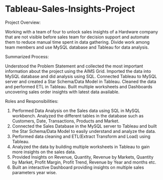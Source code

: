 # Tableau-Sales-Insights-Project

Project Overview:

Working with a team of four to unlock sales insights of a Hardware company that are not visible before sales team for decision support and automate them to reduce manual time spent in data gathering. Divide work among team members and use MySQL database and Tableau  for data analysis.

Summarized Process:

Understood the Problem Statement and collected the most important information about the project using the AIMS Grid. Imported the data into MySQL database and did analysis using SQL. Connected Tableau to MySQL server and created a Star Schema/Data Model in Tableau. Cleaned the data and performed ETL in Tableau. Built multiple worksheets and Dashboards uncovering sales order insights with latest data available.

Roles and Responsibilities:

1.	Performed Data Analysis on the Sales data using SQL in MySQL workbench. Analyzed the different tables in the database such as Customers, Date, Transactions, Products and Market.
2.	Connected the Sales Database in the MySQL server to Tableau and built the Star Schema/Data Model to easily understand and analyze the data.
3.	Performed data cleaning and ETL(Extract Transform and Load) using Tableau. 
4.	Analyzed the data by building multiple worksheets in Tableau to gain more insights on the sales data. 
5.	Provided Insights on Revenue, Quantity, Revenue by Markets, Quantity by Market, Profit Margin, Profit Trend, Revenue by Year and months etc.
6.	Built an interactive Dashboard providing insights on multiple sales parameters year wise.

